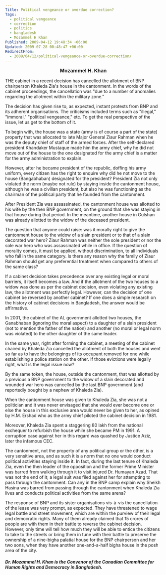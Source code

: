 ```yaml
---
Title: Political vengeance or overdue correction?
Tags:
  - political vengeance
  - correction
  - politics
  - bangladesh
  - Mozammel H Khan
Published: 2009-04-12 19:48:34 +06:00
Updated: 2009-07-28 00:48:47 +06:00
RedirectFrom:
  - 2009/04/12/political-vengeance-or-overdue-correction/
---
```


<p style="text-align: center;"><strong><span style="font-size: medium;">Mozammel H. Khan</span></strong></p>

THE cabinet in a recent decision has cancelled the allotment of BNP chairperson Khaleda Zia's house in the cantonment. In the words of the cabinet proceedings, the cancellation was "due to a number of anomalies regarding the allotment within the military zone."

The decision has given rise to, as expected, instant protests from BNP and its adherent organisations. The criticisms included terms such as "illegal," "immoral," "political vengeance," etc. To get the real perspective of the issue, let us get to the bottom of it.

To begin with, the house was a state (army is of course a part of the state) property that was allocated to late Major General Ziaur Rahman when he was the deputy chief of staff of the armed forces. After the self-declared president Khandaker Mustaque made him the army chief, why he did not move out of the house to the one designated for the army chief is a matter for the army administration to explain.

However, after he became president of the republic, doffing his army uniform, every citizen has the right to enquire why did he not move to the house (Bangabhaban) designated for the president? President Zia not only violated the norm (maybe not rule) by staying inside the cantonment house, although he was a civilian president, but also he was functioning as the chairman of the political party that he founded from the cantonment.

After President Zia was assassinated, the cantonment house was allotted to his wife by the then BNP government, on the ground that she was staying in that house during that period. In the meantime, another house in Gulshan was already allotted to the widow of the deceased president.

The question that anyone could raise: was it morally right to give the cantonment house to the widow of a slain president or to that of a slain decorated war hero? Ziaur Rahman was neither the sole president or nor the sole war hero who was assassinated while in office. If the question of morality comes, it must be applied, without discrimination, to all individuals who fall in the same category. Is there any reason why the family of Ziaur Rahman should get any preferential treatment when compared to others of the same class?

If a cabinet decision takes precedence over any existing legal or moral barriers, it itself becomes a law. And if the allotment of the two houses to a widow was done as per the cabinet decision, even violating any existing law, the allotment was perfectly legal. However, can the decision of one cabinet be reversed by another cabinet? If one does a simple research on the history of cabinet decisions in Bangladesh, the answer would be affirmative.

In 2001, the cabinet of the AL government allotted two houses, the Ganabhaban (ignoring the moral aspect) to a daughter of a slain president (not to mention the father of the nation) and another (no moral or legal norm was violated) to the other daughter of the same leader.

In the same year, right after forming the cabinet, a meeting of the cabinet chaired by Khaleda Zia cancelled the allotment of both the houses and went so far as to have the belongings of its occupant removed for one while establishing a police station on the other. If those evictions were legally right, what is the legal issue now?

By the same token, the house, outside the cantonment, that was allotted by a previous a BNP government to the widow of a slain decorated and wounded war hero was cancelled by the last BNP government (and reportedly bought by a nephew of Khaleda Zia).

When the cantonment house was given to Khaleda Zia, she was not a politician and it was never envisaged that she would ever become one or else the house in this exclusive area would never be given to her, as opined by H.M. Ershad who as the army chief piloted the cabinet decision in 1981.

Moreover, Khaleda Zia spent a staggering 80 lakh from the national exchequer to refurbish the house while she became PM in 1991. A corruption case against her in this regard was quashed by Justice Aziz, later the infamous CEC.

The cantonment, not the property of any political group or the other, is a very sensitive area, and as such it is a norm that no one would conduct political activities staying inside it. In fact, during the last tenure of Khaleda Zia, even the then leader of the opposition and the former Prime Minister was barred from walking through it to visit injured Dr. Humayan Azad. That was not the end of it; a legal suit was filed against her for attempting to pass through the cantonment. Can any in the BNP camp explain why Sheikh Hasina was barred from passing through the cantonment when Khaleda Zia lives and conducts political activities from the same arena?

The response of BNP and its sister organisations vis-à-vis the cancellation of the lease was very prompt, as expected. They have threatened to wage legal battle and street movement, which are within the purview of their legal and democratic rights. Many of them already claimed that 15 crores of people are with them in their battle to reverse the cabinet decision. However, only time will tell how much they will be able to entice the citizens to take to the streets or bring them in tune with their battle to preserve the ownership of a nine-bigha palatial house for the BNP chairperson and her two sons, when they have another one-and-a-half bigha house in the posh area of the city.
<h5>Dr. Mozammel H. Khan is the Convenor of the Canadian Committee for Human Rights and Democracy in Bangladesh.</h5>
